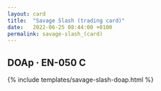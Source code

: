 ```yaml
---
layout: card
title:  "Savage Slash (trading card)"
date:   2022-06-25 08:44:00 +0100
permalink: savage-slash_(card)
---
```


## DOAp &middot; EN-050 C

{% include templates/savage-slash-doap.html %}